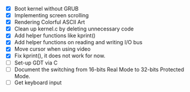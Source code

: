 - [x] Boot kernel without GRUB
- [x] Implementing screen scrolling
- [x] Rendering Colorful ASCII Art
- [x] Clean up kernel.c by deleting unnecessary code
- [x] Add helper functions like kprint()
- [x] Add helper functions on reading and writing I/O bus
- [x] Move cursor when using video
- [x] Fix kprint(), it does not work for now.
- [ ] Set-up GDT via C
- [ ] Document the switching from 16-bits Real Mode to 32-bits Protected Mode.
- [ ] Get keyboard input
